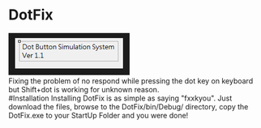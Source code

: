 # DotFix
<img src="https://raw.githubusercontent.com/tobychui/DotFix/master/preview.png"></img><br>
Fixing the problem of no respond while pressing the dot key on keyboard but Shift+dot is working for unknown reason.
<br>
#Installation
Installing DotFix is as simple as saying "fxxkyou". Just download the files, browse to the DotFix/bin/Debug/ directory, copy the DotFix.exe to your StartUp Folder and you were done!
